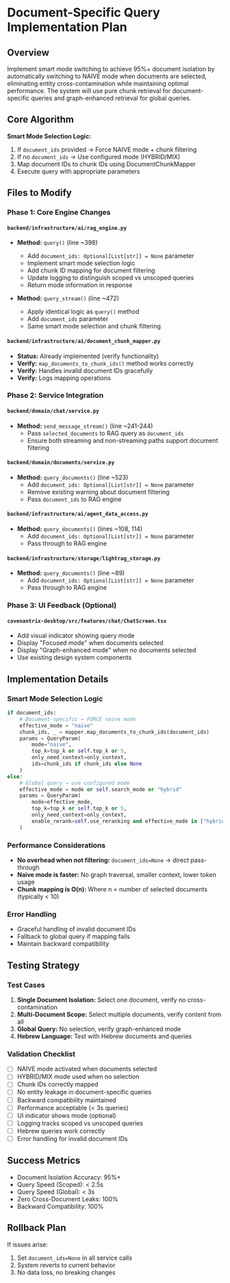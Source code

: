 # Document-Specific Query Implementation Plan

## Overview
Implement smart mode switching to achieve 95%+ document isolation by automatically switching to NAIVE mode when documents are selected, eliminating entity cross-contamination while maintaining optimal performance. The system will use pure chunk retrieval for document-specific queries and graph-enhanced retrieval for global queries.

## Core Algorithm
**Smart Mode Selection Logic:**
1. If `document_ids` provided → Force NAIVE mode + chunk filtering
2. If no `document_ids` → Use configured mode (HYBRID/MIX)
3. Map document IDs to chunk IDs using DocumentChunkMapper
4. Execute query with appropriate parameters

## Files to Modify

### Phase 1: Core Engine Changes

#### `backend/infrastructure/ai/rag_engine.py`
- **Method:** `query()` (line ~398)
  - Add `document_ids: Optional[List[str]] = None` parameter
  - Implement smart mode selection logic
  - Add chunk ID mapping for document filtering
  - Update logging to distinguish scoped vs unscoped queries
  - Return mode information in response

- **Method:** `query_stream()` (line ~472)
  - Apply identical logic as `query()` method
  - Add `document_ids` parameter
  - Same smart mode selection and chunk filtering

#### `backend/infrastructure/ai/document_chunk_mapper.py`
- **Status:** Already implemented (verify functionality)
- **Verify:** `map_documents_to_chunk_ids()` method works correctly
- **Verify:** Handles invalid document IDs gracefully
- **Verify:** Logs mapping operations

### Phase 2: Service Integration

#### `backend/domain/chat/service.py`
- **Method:** `send_message_stream()` (line ~241-244)
  - Pass `selected_documents` to RAG query as `document_ids`
  - Ensure both streaming and non-streaming paths support document filtering

#### `backend/domain/documents/service.py`
- **Method:** `query_documents()` (line ~523)
  - Add `document_ids: Optional[List[str]] = None` parameter
  - Remove existing warning about document filtering
  - Pass `document_ids` to RAG engine

#### `backend/infrastructure/ai/agent_data_access.py`
- **Method:** `query_documents()` (lines ~108, 114)
  - Add `document_ids: Optional[List[str]] = None` parameter
  - Pass through to RAG engine

#### `backend/infrastructure/storage/lightrag_storage.py`
- **Method:** `query_documents()` (line ~89)
  - Add `document_ids: Optional[List[str]] = None` parameter
  - Pass through to RAG engine

### Phase 3: UI Feedback (Optional)

#### `covenantrix-desktop/src/features/chat/ChatScreen.tsx`
- Add visual indicator showing query mode
- Display "Focused mode" when documents selected
- Display "Graph-enhanced mode" when no documents selected
- Use existing design system components

## Implementation Details

### Smart Mode Selection Logic
```python
if document_ids:
    # Document-specific → FORCE naive mode
    effective_mode = "naive"
    chunk_ids, _ = mapper.map_documents_to_chunk_ids(document_ids)
    params = QueryParam(
        mode="naive",
        top_k=top_k or self.top_k or 5,
        only_need_context=only_context,
        ids=chunk_ids if chunk_ids else None
    )
else:
    # Global query → use configured mode
    effective_mode = mode or self.search_mode or "hybrid"
    params = QueryParam(
        mode=effective_mode,
        top_k=top_k or self.top_k or 5,
        only_need_context=only_context,
        enable_rerank=self.use_reranking and effective_mode in ["hybrid", "mix"]
    )
```

### Performance Considerations
- **No overhead when not filtering:** `document_ids=None` → direct pass-through
- **Naive mode is faster:** No graph traversal, smaller context, lower token usage
- **Chunk mapping is O(n):** Where n = number of selected documents (typically < 10)

### Error Handling
- Graceful handling of invalid document IDs
- Fallback to global query if mapping fails
- Maintain backward compatibility

## Testing Strategy

### Test Cases
1. **Single Document Isolation:** Select one document, verify no cross-contamination
2. **Multi-Document Scope:** Select multiple documents, verify content from all
3. **Global Query:** No selection, verify graph-enhanced mode
4. **Hebrew Language:** Test with Hebrew documents and queries

### Validation Checklist
- [ ] NAIVE mode activated when documents selected
- [ ] HYBRID/MIX mode used when no selection
- [ ] Chunk IDs correctly mapped
- [ ] No entity leakage in document-specific queries
- [ ] Backward compatibility maintained
- [ ] Performance acceptable (< 3s queries)
- [ ] UI indicator shows mode (optional)
- [ ] Logging tracks scoped vs unscoped queries
- [ ] Hebrew queries work correctly
- [ ] Error handling for invalid document IDs

## Success Metrics
- Document Isolation Accuracy: 95%+
- Query Speed (Scoped): < 2.5s
- Query Speed (Global): < 3s
- Zero Cross-Document Leaks: 100%
- Backward Compatibility: 100%

## Rollback Plan
If issues arise:
1. Set `document_ids=None` in all service calls
2. System reverts to current behavior
3. No data loss, no breaking changes
